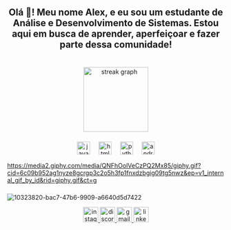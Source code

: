 <br clear="both">

<h2 align="center">Olá 👋! Meu nome Alex, e eu sou um estudante de Análise e Desenvolvimento de Sistemas. Estou aqui em busca de aprender, aperfeiçoar e fazer parte dessa comunidade!</h2>

###

<br clear="both">

<div align="center">
  <img src="https://streak-stats.demolab.com?user=2ky-West&locale=pt-br&mode=weekly&theme=dracula&hide_border=true&border_radius=5" height="150" alt="streak graph"  />
</div>

###

<div align="center">
  <img src="https://cdn.jsdelivr.net/gh/devicons/devicon/icons/javascript/javascript-original.svg" height="30" alt="javascript logo"  />
  <img width="12" />
  <img src="https://cdn.jsdelivr.net/gh/devicons/devicon/icons/html5/html5-original.svg" height="30" alt="html5 logo"  />
  <img width="12" />
  <img src="https://cdn.jsdelivr.net/gh/devicons/devicon/icons/python/python-original.svg" height="30" alt="python logo"  />
  <img width="12" />
  <img src="https://cdn.jsdelivr.net/gh/devicons/devicon/icons/android/android-original.svg" height="30" alt="android logo"  />
</div>

https://media2.giphy.com/media/QNFhOolVeCzPQ2Mx85/giphy.gif?cid=6c09b952ag1nyze8gcrgp3c2o5h3fp1fnxdzbgig09tg5nwz&ep=v1_internal_gif_by_id&rid=giphy.gif&ct=g

###
![10323820-bac7-47b6-9909-a6640d5d7422](https://github.com/user-attachments/assets/2253a91e-c2b9-4137-9989-f9b545847056)


<div align="center">
  <a href="https://www.instagram.com/2ky.alex?igsh=ZzYzcnZ6NTQ0bDUw" target="_blank">
    <img src="https://img.shields.io/static/v1?message=Instagram&logo=instagram&label=&color=E4405F&logoColor=white&labelColor=&style=for-the-badge" height="35" alt="instagram logo"  />
  </a>
  <a href="https://discord.com/invite/tH7W77FN" target="_blank">
    <img src="https://img.shields.io/static/v1?message=Discord&logo=discord&label=&color=7289DA&logoColor=white&labelColor=&style=for-the-badge" height="35" alt="discord logo"  />
  </a>
  <a href="mst2.alex@gmail.com" target="_blank">
    <img src="https://img.shields.io/static/v1?message=Gmail&logo=gmail&label=&color=D14836&logoColor=white&labelColor=&style=for-the-badge" height="35" alt="gmail logo"  />
  </a>
  <a href="http://www.linkedin.com/in/alexsandro-barros-9b297b321" target="_blank">
    <img src="https://img.shields.io/static/v1?message=LinkedIn&logo=linkedin&label=&color=0077B5&logoColor=white&labelColor=&style=for-the-badge" height="35" alt="linkedin logo"  />
  </a>
</div>

###
<!---
2ky-West/2ky-West is a ✨ special ✨ repository because its `README.md` (this file) appears on your GitHub profile.
You can click the Preview link to take a look at your changes.
--->
